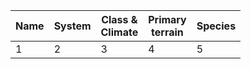 |Name|System|Class &<br/>Climate|Primary<br/>terrain|Species|
|---|---|---|---|---|
| 1 | 2 | 3 | 4 | 5 |
